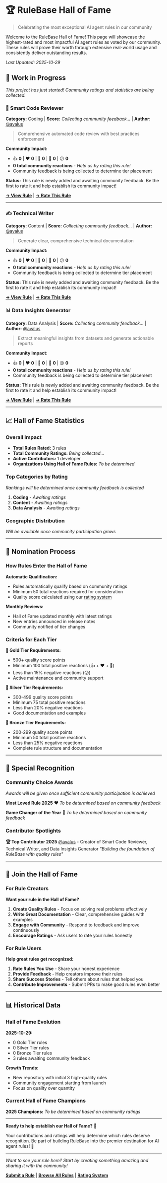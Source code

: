 # 🏆 RuleBase Hall of Fame

> Celebrating the most exceptional AI agent rules in our community

Welcome to the RuleBase Hall of Fame! This page will showcase the highest-rated and most impactful AI agent rules as voted by our community. These rules will prove their worth through extensive real-world usage and consistently deliver outstanding results.

*Last Updated: 2025-10-29*

## 🚧 Work in Progress

*This project has just started! Community ratings and statistics are being collected.*

### 🔧 Smart Code Reviewer
**Category:** Coding | **Score:** *Collecting community feedback...* | **Author:** [@avalus](https://github.com/avalus)

> Comprehensive automated code review with best practices enforcement

**Community Impact:**
- 👍 **0** | ❤️ **0** | 🚀 **0** | 👀 **0** | 😕 **0**
- **0 total community reactions** - *Help us by rating this rule!*
- Community feedback is being collected to determine tier placement

**Status:**
This rule is newly added and awaiting community feedback. Be the first to rate it and help establish its community impact!

[**→ View Rule**](./rules/coding/smart-code-reviewer/) | [**→ Rate This Rule**](./rules/coding/smart-code-reviewer/README.md)

---

### ✍️ Technical Writer
**Category:** Content | **Score:** *Collecting community feedback...* | **Author:** [@avalus](https://github.com/avalus)

> Generate clear, comprehensive technical documentation

**Community Impact:**
- 👍 **0** | ❤️ **0** | 🚀 **0** | 👀 **0** | 😕 **0**
- **0 total community reactions** - *Help us by rating this rule!*
- Community feedback is being collected to determine tier placement

**Status:**
This rule is newly added and awaiting community feedback. Be the first to rate it and help establish its community impact!

[**→ View Rule**](./rules/content/technical-writer/) | [**→ Rate This Rule**](./rules/content/technical-writer/README.md)

### 📊 Data Insights Generator  
**Category:** Data Analysis | **Score:** *Collecting community feedback...* | **Author:** [@avalus](https://github.com/avalus)

> Extract meaningful insights from datasets and generate actionable reports

**Community Impact:**
- 👍 **0** | ❤️ **0** | 🚀 **0** | 👀 **0** | 😕 **0**
- **0 total community reactions** - *Help us by rating this rule!*
- Community feedback is being collected to determine tier placement

**Status:**
This rule is newly added and awaiting community feedback. Be the first to rate it and help establish its community impact!

[**→ View Rule**](./rules/data-analysis/insights-generator/) | [**→ Rate This Rule**](./rules/data-analysis/insights-generator/README.md)

---

## 📈 Hall of Fame Statistics

### Overall Impact
- **Total Rules Rated:** 3 rules
- **Total Community Ratings:** *Being collected...*
- **Active Contributors:** 1 developer
- **Organizations Using Hall of Fame Rules:** *To be determined*

### Top Categories by Rating
*Rankings will be determined once community feedback is collected*

1. **Coding** - *Awaiting ratings*
2. **Content** - *Awaiting ratings*
3. **Data Analysis** - *Awaiting ratings*

### Geographic Distribution
*Will be available once community participation grows*

---

## 🎯 Nomination Process

### How Rules Enter the Hall of Fame

**Automatic Qualification:**
- Rules automatically qualify based on community ratings
- Minimum 50 total reactions required for consideration
- Quality score calculated using our [rating system](./RATING_SYSTEM.md)

**Monthly Reviews:**
- Hall of Fame updated monthly with latest ratings
- New entries announced in release notes
- Community notified of tier changes

### Criteria for Each Tier

**🥇 Gold Tier Requirements:**
- 500+ quality score points
- Minimum 100 total positive reactions (👍 + ❤️ + 🚀)
- Less than 15% negative reactions (😕)
- Active maintenance and community support

**🥈 Silver Tier Requirements:**
- 300-499 quality score points
- Minimum 75 total positive reactions
- Less than 20% negative reactions
- Good documentation and examples

**🥉 Bronze Tier Requirements:**
- 200-299 quality score points
- Minimum 50 total positive reactions
- Less than 25% negative reactions
- Complete rule structure and documentation

---

## 🏅 Special Recognition

### Community Choice Awards

*Awards will be given once sufficient community participation is achieved*

**Most Loved Rule 2025** ❤️
*To be determined based on community feedback*

**Game Changer of the Year** 🚀
*To be determined based on community feedback*

### Contributor Spotlights

**🏆 Top Contributor 2025**
[@avalus](https://github.com/avalus) - Creator of Smart Code Reviewer, Technical Writer, and Data Insights Generator
*"Building the foundation of RuleBase with quality rules"*

---

## 🎉 Join the Hall of Fame

### For Rule Creators

**Want your rule in the Hall of Fame?**
1. **Create Quality Rules** - Focus on solving real problems effectively
2. **Write Great Documentation** - Clear, comprehensive guides with examples
3. **Engage with Community** - Respond to feedback and improve continuously
4. **Encourage Ratings** - Ask users to rate your rules honestly

### For Rule Users

**Help great rules get recognized:**
1. **Rate Rules You Use** - Share your honest experience
2. **Provide Feedback** - Help creators improve their rules
3. **Share Success Stories** - Tell others about rules that helped you
4. **Contribute Improvements** - Submit PRs to make good rules even better

---

## 📊 Historical Data

### Hall of Fame Evolution

**2025-10-29:**
- 0 Gold Tier rules
- 0 Silver Tier rules  
- 0 Bronze Tier rules
- 3 rules awaiting community feedback

**Growth Trends:**
- New repository with initial 3 high-quality rules
- Community engagement starting from launch
- Focus on quality over quantity

### Current Hall of Fame Champions

**2025 Champions:**
*To be determined based on community ratings*

---

**Ready to help establish our Hall of Fame?** 🎉

Your contributions and ratings will help determine which rules deserve recognition. Be part of building RuleBase into the premier destination for AI agent rules! 🚀

---

*Want to see your rule here? Start by creating something amazing and sharing it with the community!*

**[Submit a Rule](./CONTRIBUTING.md)** | **[Browse All Rules](./rules/)** | **[Rating System](./RATING_SYSTEM.md)**